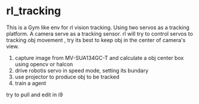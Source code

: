 # rl_tracking
This is a Gym like env for rl vision tracking.
Using two servos as a tracking platform.
A camera serve as a tracking sensor.
rl will try to control servos to tracking obj movement ,
try its best to keep obj in the center of  camera's view.



1. capture image from  MV-SUA134GC-T and calculate a obj center box using opencv or halcon
2. drive robotis servo in speed mode, setting its bundary
3. use projector to produce obj to be tracked
4. train a agent 


try to pull and edit in i9 
